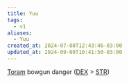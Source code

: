 ```yaml
---
title: Yuu
tags:
  - v1
aliases:
  - Yuu
created_at: 2024-07-08T12:43:46-03:00
updated_at: 2024-09-09T10:41:50-03:00
---
```


[Toram](../../../../atomos/2024/07/26/Toram.md)
bowgun danger ([DEX](../../../../ideias/2024/07/09/Toram_DEX.md) > [STR](../../../../sementes/2024/07/09/Toram_STR.md))